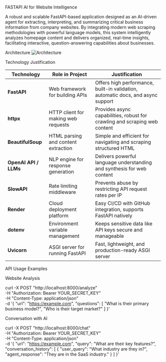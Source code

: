 FASTAPI AI for Website Intelligence

A robust and scalable FastAPI-based application designed as an AI-driven agent for extracting, interpreting, and summarizing critical business information from company websites. By integrating modern web scraping methodologies with powerful language models, this system intelligently analyzes homepage content and delivers organized, real-time insights, facilitating interactive, question-answering capabilities about businesses.

Architecture
![Architecture](https://github.com/user-attachments/assets/3b6ce968-d26c-41a1-bd24-72cd3160a6ff)



Technology Justification

| Technology            | Role in Project                     | Justification                                                                   |
| --------------------- | ----------------------------------- | ------------------------------------------------------------------------------- |
| **FastAPI**           | Web framework for building APIs     | Offers high performance, built-in validation, automatic docs, and async support |
| **httpx**             | HTTP client for making web requests | Provides async capabilities, robust for crawling and scraping web content       |
| **BeautifulSoup**     | HTML parsing and content extraction | Simple and efficient for navigating and scraping structured HTML                |
| **OpenAI API / LLMs** | NLP engine for response generation  | Delivers powerful language understanding and synthesis for web content          |
| **SlowAPI**           | Rate limiting middleware            | Prevents abuse by restricting API request rates per IP                          |
| **Render**            | Cloud deployment platform           | Easy CI/CD with GitHub integration, supports FastAPI natively                   |
| **dotenv**            | Environment variable management     | Keeps sensitive data like API keys secure and manageable                        |
| **Uvicorn**           | ASGI server for running FastAPI     | Fast, lightweight, and production-ready ASGI server                             |

API Usage Examples

Website Analysis

curl -X POST "http://localhost:8000/analyze" \
     -H "Authorization: Bearer YOUR_SECRET_KEY" \
     -H "Content-Type: application/json" \
     -d '{
           "url": "https://example.com",
           "questions": [
             "What is their primary business model?",
             "Who is their target market?"
           ]
         }'

Conversation with AI

curl -X POST "http://localhost:8000/chat" \
     -H "Authorization: Bearer YOUR_SECRET_KEY" \
     -H "Content-Type: application/json" \
     -d '{
           "url": "https://example.com",
           "query": "What are their key features?",
           "conversation_history": [
             {
               "user_query": "What industry are they in?",
               "agent_response": "They are in the SaaS industry."
             }
           ]
         }'


